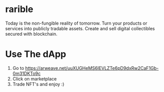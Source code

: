 # rarible
Today is the non-fungible reality of tomorrow. Turn your products or services into publicly tradable assets. Create and sell digital collectibles secured with blockchain.

# Use The dApp

1. Go to https://arweave.net/uuXUGHeMS6lEVLZTe6pD9dxRw2CaF1Gb-0m31DKTo9c
2. Click on marketplace
3. Trade NFT's and enjoy :)
